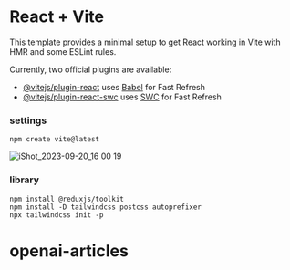 # React + Vite

This template provides a minimal setup to get React working in Vite with HMR and some ESLint rules.

Currently, two official plugins are available:

- [@vitejs/plugin-react](https://github.com/vitejs/vite-plugin-react/blob/main/packages/plugin-react/README.md) uses [Babel](https://babeljs.io/) for Fast Refresh
- [@vitejs/plugin-react-swc](https://github.com/vitejs/vite-plugin-react-swc) uses [SWC](https://swc.rs/) for Fast Refresh

### settings

```
npm create vite@latest
```

![iShot_2023-09-20_16 00 19](https://github.com/gayoung106/openai-articles/assets/98731537/d78f3c36-a796-4774-a50e-7efa268468f8)

### library

```
npm install @reduxjs/toolkit
npm install -D tailwindcss postcss autoprefixer
npx tailwindcss init -p

```

# openai-articles
